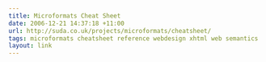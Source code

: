 ```yaml
---
title: Microformats Cheat Sheet
date: 2006-12-21 14:37:18 +11:00
url: http://suda.co.uk/projects/microformats/cheatsheet/
tags: microformats cheatsheet reference webdesign xhtml web semantics
layout: link
---
```

